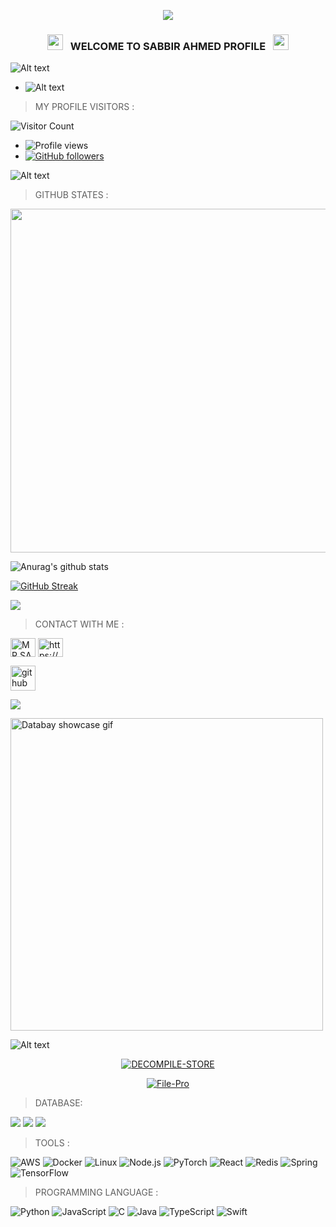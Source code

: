 <p align="center"><img src="https://img.shields.io/badge/MADE%20IN BANGLADESHI-SPAMMER AND PROGRAMMER-green?colorA=%23ff0000&colorB=%23017e40&style=flat-square">

<h3 align="center">
  <img src="https://emoji.discord.st/emojis/768b108d-274f-4f44-a634-8477b16efce7.gif" width="25">
  &nbsp; WELCOME TO SABBIR AHMED PROFILE &nbsp;
  <img src="https://emoji.discord.st/emojis/768b108d-274f-4f44-a634-8477b16efce7.gif" width="25">
</h3>



![Alt text](https://encrypted-tbn0.gstatic.com/images?q=tbn:ANd9GcRwWLycnroK3m9ziU-XC1yJsE9JzQoXHv9P5A&usqp=CAU)
- ![Alt text](https://c.tenor.com/flflC6GFzO8AAAAd/sultan-alrefaei-programmer.gif)




> MY PROFILE VISITORS :

![Visitor Count](https://profile-counter.glitch.me/SABBIR163-XD/count.svg)

- ![Profile views](https://gpvc.arturio.dev/SABBIR163-XD)
- [![GitHub followers](https://img.shields.io/github/followers/SABBIR163-XD.svg?style=social&label=Follow&maxAge=0090900)](https://github.com/SABBIR163-XD?tab=followers)

![Alt text](https://camo.githubusercontent.com/bdc2bf0e7c954ae3cecff56b9712a4411a87c014780b8de8ee050f4f6a3c7b55/68747470733a2f2f696d672e736869656c64732e696f2f62616467652f57686174736170702d626c61636b3f7374796c653d666f722d7468652d6261646765266c6f676f3d7768617473617070)

> GITHUB STATES :

<a href="https://github.com/SABBIR163-XD"><img width=550 src="https://github-profile-trophy.vercel.app/?username=SABBIR163-XD&theme=dracula&no-frame=true&title=Followers,Stars,Commit,Repository,Issues"/></a>

![Anurag's github stats](https://github-readme-stats.vercel.app/api?username=SABBIR163-XD&theme=merko)

[![GitHub Streak](http://github-readme-streak-stats.herokuapp.com?user=SABBIR163-XD&theme=merko&date_format=M%20j%5B%2C%20Y%5D)](https://git.io/streak-stats)

<img align="center" src="https://github-readme-stats.anuraghazra1.vercel.app/api/top-langs/?username=MohsinTheLegend&layout=compact&theme=chartreuse-dark" />

> CONTACT WITH ME :

<p align="left">


<a href="https://fb.com/MR.SABBIR.OFFICIAL404" target="blank"><img align="center" src="https://raw.githubusercontent.com/rahuldkjain/github-profile-readme-generator/master/src/images/icons/Social/facebook.svg" alt="MR.SABBIR.OFFICIAL404" height="30" width="40" /></a>
<a href="https://github.com/SABBIR163-XD" target="blank"><img align="center" src="https://raw.githubusercontent.com/rahuldkjain/github-profile-readme-generator/master/src/images/icons/Social/instagram.svg" alt="https://www.facebook.com/MR.SABBIR.OFFICIAL404" height="30" width="40" /></a>



[<img src='https://cdn.jsdelivr.net/npm/simple-icons@3.0.1/icons/github.svg' alt='github' height='40'>](https://github.com/SABBIR163-XD) <a href="https://github.com/SABBIR163-XD"></a>

</p>

![](https://img.shields.io/badge/<N1LOY_V4U>-<niloy0-H4CK3R>-informational?style=flat&logo=data:image/svg%2bxml;base64,<BASE64_DATA>)

<img src="https://media2.giphy.com/media/26tn33aiTi1jkl6H6/giphy.webp?cid=6c09b95240684b5aa38668a31b3149db5aec5caaad2210f4&rid=giphy.webp&ct=g" alt="Databay showcase gif" title="Databay showcase gif" width="500"/>

![Alt text](https://media1.giphy.com/media/hv13U4h8Y7hEdCQ0Ik/giphy.webp?cid=6c09b9522ee6b1814c8c70ffe3bae780c736cb7da859a527&rid=giphy.webp&ct=g)

<p align="center">
<a href="https://github.com/SABBIR163-XD/DECOMPILE-STORE"><img title="DECOMPILE-STORE" src="https://github-readme-stats.vercel.app/api/pin/?username=SABBIR163-XD&repo=DECOMPILE-STORE&theme=vision-friendly-dark"></a>

<p align="center">
<a href="https://github.com/SABBIR163-XD/DECOMPILE-STORE"><img title="File-Pro" src="https://github-readme-stats.vercel.app/api/pin/?username=SABBIR163-XD&repo=File-Pro&theme=vision-friendly-dark"></a>

> DATABASE:

<p>
  <img src="https://img.shields.io/badge/MySQL-00000F?style=for-the-badge&logo=mysql&logoColor=white" />
  <img src="https://img.shields.io/badge/PostgreSQL-316192?style=for-the-badge&logo=postgresql&logoColor=white" />
  <img src="https://img.shields.io/badge/MongoDB-4EA94B?style=for-the-badge&logo=mongodb&logoColor=white" />

> TOOLS :

![AWS](https://img.shields.io/badge/-AWS-000?&logo=Amazon-AWS&logoColor=F90)
![Docker](https://img.shields.io/badge/-Docker-000?&logo=Docker)
![Linux](https://img.shields.io/badge/-Linux-000?&logo=Linux)
![Node.js](https://img.shields.io/badge/-Node.js-000?&logo=node.js)
![PyTorch](https://img.shields.io/badge/-PyTorch-000?&logo=PyTorch)
![React](https://img.shields.io/badge/-React-000?&logo=React)
![Redis](https://img.shields.io/badge/-Redis-000?&logo=Redis)
![Spring](https://img.shields.io/badge/-Spring-000?&logo=Spring)
![TensorFlow](https://img.shields.io/badge/-TensorFlow-000?&logo=TensorFlow)

> PROGRAMMING LANGUAGE :

![Python](https://img.shields.io/badge/-Python-000?&logo=Python)
![JavaScript](https://img.shields.io/badge/-JavaScript-000?&logo=JavaScript)
![C](https://img.shields.io/badge/-C-000?&logo=C)
![Java](https://img.shields.io/badge/-Java-000?&logo=Java&logoColor=007396)
![TypeScript](https://img.shields.io/badge/-TypeScript-000?&logo=TypeScript)
![Swift](https://img.shields.io/badge/-Swift-000?&logo=Swift)
